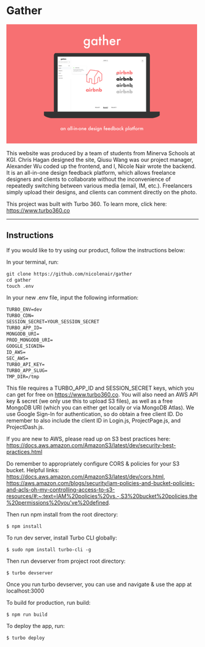 # Gather

<img src="https://github.com/nicolenair/gather/blob/master/Screen%20Shot%202020-10-17%20at%2004.20.10.png" alt="drawing" width="500"/>

This website was produced by a team of students from Minerva Schools at KGI. Chris Hagan designed the site, Qiusu Wang was our project manager, Alexander Wu coded up the frontend, and I, Nicole Nair wrote the backend. It is an all-in-one design feedback platform, which allows freelance designers and clients to collaborate without the inconvenience of repeatedly switching between various media (email, IM, etc.). Freelancers simply upload their designs, and clients can comment directly on the photo. 


This project was built with Turbo 360. To learn more, click here: https://www.turbo360.co

____________________________________________________________________________________________________________________________________________________________________

## Instructions

If you would like to try using our product, follow the instructions below:

In your terminal, run:

```
git clone https://github.com/nicolenair/gather
cd gather
touch .env

```

In your new .env file, input the following information:

```
TURBO_ENV=dev
TURBO_CDN=
SESSION_SECRET=YOUR_SESSION_SECRET
TURBO_APP_ID=
MONGODB_URI=
PROD_MONGODB_URI=
GOOGLE_SIGNIN=
ID_AWS=
SEC_AWS=
TURBO_API_KEY=
TURBO_APP_SLUG=
TMP_DIR=/tmp

```
This file requires a TURBO_APP_ID and SESSION_SECRET keys, which you can get for free on https://www.turbo360.co. You will also need an AWS API key & secret (we only use this to upload S3 files), as well as a free MongoDB URI (which you can either get locally or via MongoDB Atlas). We use Google Sign-In for authentication, so do obtain a free client ID. Do remember to also include the client ID in Login.js, ProjectPage.js, and ProjectDash.js. 

If you are new to AWS, please read up on S3 best practices here: https://docs.aws.amazon.com/AmazonS3/latest/dev/security-best-practices.html

Do remember to appropriately configure CORS & policies for your S3 bucket. Helpful links: https://docs.aws.amazon.com/AmazonS3/latest/dev/cors.html, https://aws.amazon.com/blogs/security/iam-policies-and-bucket-policies-and-acls-oh-my-controlling-access-to-s3-resources/#:~:text=IAM%20policies%20vs.-,S3%20bucket%20policies,the%20permissions%20you've%20defined.

Then run npm install from the root directory:

```
$ npm install
```

To run dev server, install Turbo CLI globally:

```
$ sudo npm install turbo-cli -g
```

Then run devserver from project root directory:

```
$ turbo devserver
```

Once you run turbo devserver, you can use and navigate & use the app at localhost:3000

To build for production, run build:

```
$ npm run build
``` 

To deploy the app, run:
```
$ turbo deploy
``` 
